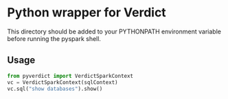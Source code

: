 # Python wrapper for Verdict

This directory should be added to your PYTHONPATH environment variable before
running the pyspark shell.

## Usage

```python
from pyverdict import VerdictSparkContext
vc = VerdictSparkContext(sqlContext)
vc.sql("show databases").show()
```

